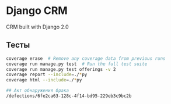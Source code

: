 # Django CRM
CRM built with Django 2.0

## Тесты
```bash
coverage erase  # Remove any coverage data from previous runs
coverage run manage.py test  # Run the full test suite
coverage run manage.py test offerings -v 2
coverage report --include=./*py
coverage html --include=./*py

## Акт обнаружения брака
/defections/6fe2ca63-128c-4f14-bd95-229eb3c9bc2b

